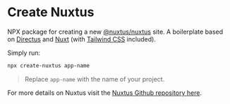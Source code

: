 # Create Nuxtus

NPX package for creating a new [@nuxtus/nuxtus](https://github.com/nuxtus/nuxtus) site. A boilerplate based on [Directus](https://directus.io) and [Nuxt](https://nuxtjs.org) (with [Tailwind CSS](https://tailwindcss.nuxtjs.org/) included).

Simply run:

```bash
npx create-nuxtus app-name
```

> Replace `app-name` with the name of your project.

For more details on Nuxtus visit the [Nuxtus Github repository here](https://github.com/nuxtus/nuxtus).